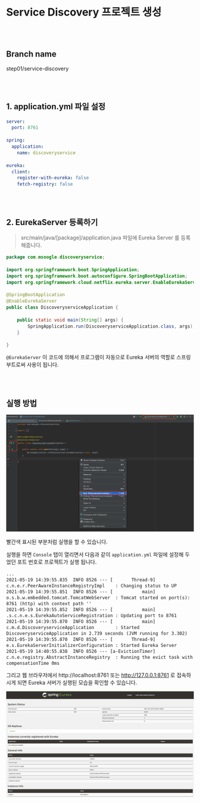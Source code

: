 # Service Discovery 프로젝트 생성

<br><br>

## Branch name
step01/service-discovery

<br><br>

## 1. application.yml 파일 설정
```yml
server:
  port: 8761

spring:
  application:
    name: discoveryservice

eureka:
  client:
    register-with-eureka: false
    fetch-registry: false
```

<br><br>

## 2. EurekaServer 등록하기
> src/main/java/[package]/application.java
> 파일에 Eureka Server 를 등록해줍니다.

```java
package com.msoogle.discoveryservice;

import org.springframework.boot.SpringApplication;
import org.springframework.boot.autoconfigure.SpringBootApplication;
import org.springframework.cloud.netflix.eureka.server.EnableEurekaServer;

@SpringBootApplication
@EnableEurekaServer
public class DiscoveryserviceApplication {

    public static void main(String[] args) {
        SpringApplication.run(DiscoveryserviceApplication.class, args);
    }

}
```

`@EurekaServer` 이 코드에 의해서 프로그램이 자동으로 Eureka 서버의 역할로 스프링 부트로써 사용이 됩니다.

<br><br>

## 실행 방법

![step01-01](./img/step01-01.png)

빨간색 표시된 부분처럼 실행을 할 수 있습니다.

실행을 하면 `Console` 탭이 열리면서 다음과 같이 `application.yml` 파일에 설정해 두었던 포트 번호로 프로젝트가 실행 됩니다.

```
...
2021-05-19 14:39:55.835  INFO 8526 --- [       Thread-9] c.n.e.r.PeerAwareInstanceRegistryImpl    : Changing status to UP
2021-05-19 14:39:55.851  INFO 8526 --- [           main] o.s.b.w.embedded.tomcat.TomcatWebServer  : Tomcat started on port(s): 8761 (http) with context path ''
2021-05-19 14:39:55.852  INFO 8526 --- [           main] .s.c.n.e.s.EurekaAutoServiceRegistration : Updating port to 8761
2021-05-19 14:39:55.870  INFO 8526 --- [           main] c.m.d.DiscoveryserviceApplication        : Started DiscoveryserviceApplication in 2.739 seconds (JVM running for 3.302)
2021-05-19 14:39:55.870  INFO 8526 --- [       Thread-9] e.s.EurekaServerInitializerConfiguration : Started Eureka Server
2021-05-19 14:40:55.838  INFO 8526 --- [a-EvictionTimer] c.n.e.registry.AbstractInstanceRegistry  : Running the evict task with compensationTime 0ms
```

그리고 웹 브라우저에서 http://localhost:8761 또는 http://127.0.0.1:8761 로 접속하시게 되면 Eureka 서버가 실행된 모습을 확인할 수 있습니다.

![step01-02](./img/step01-02.png)